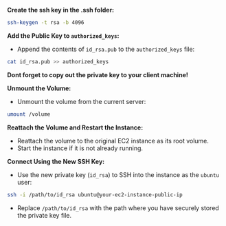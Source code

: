 **Create the ssh key in the .ssh folder:**

```bash
ssh-keygen -t rsa -b 4096
```

**Add the Public Key to `authorized_keys`:**

- Append the contents of `id_rsa.pub` to the `authorized_keys` file:

```bash
cat id_rsa.pub >> authorized_keys
```

**Dont forget to copy out the private key to your client machine!**

**Unmount the Volume:**

- Unmount the volume from the current server:

```bash
umount /volume
```



**Reattach the Volume and Restart the Instance:**

- Reattach the volume to the original EC2 instance as its root volume.
- Start the instance if it is not already running.

**Connect Using the New SSH Key:**

- Use the new private key (`id_rsa`) to SSH into the instance as the `ubuntu` user:

```bash
ssh -i /path/to/id_rsa ubuntu@your-ec2-instance-public-ip
```



- Replace `/path/to/id_rsa` with the path where you have securely stored the private key file.
